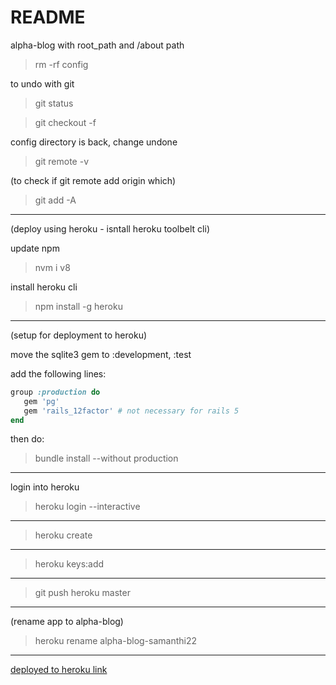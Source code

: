 # README

alpha-blog with root_path and /about path

> rm -rf config

to undo with git

> git status

> git checkout -f

config directory is back, change undone

> git remote -v

(to check if git remote add origin which)

> git add -A

---

(deploy using heroku - isntall heroku toolbelt cli) 

update npm

> nvm i v8

install heroku cli

> npm install -g heroku


---

(setup for deployment to heroku) 

move the sqlite3 gem to :development, :test

add the following lines:

```ruby 
group :production do
   gem 'pg'
   gem 'rails_12factor' # not necessary for rails 5
end
```

then do:

> bundle install --without production

---

login into heroku

> heroku login --interactive

---

> heroku create

--- 

> heroku keys:add

---

> git push heroku master

--- 

(rename app to alpha-blog)

> heroku rename alpha-blog-samanthi22

---

[deployed to heroku link](https://hidden-castle-54450.herokuapp.com/)


